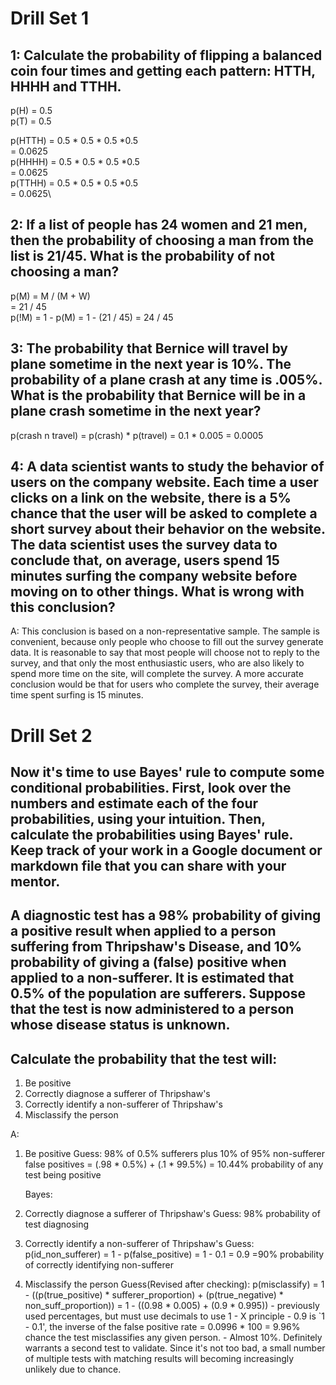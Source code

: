 # Drill Set 1

## 1: Calculate the probability of flipping a balanced coin four times and getting each pattern: HTTH, HHHH and TTHH.

p(H) = 0.5\
p(T) = 0.5

p(HTTH) = 0.5 * 0.5 * 0.5 *0.5\
    = 0.0625\
p(HHHH) = 0.5 * 0.5 * 0.5 *0.5\
    = 0.0625\
p(TTHH) = 0.5 * 0.5 * 0.5 *0.5\
    = 0.0625\

## 2: If a list of people has 24 women and 21 men, then the probability of choosing a man from the list is 21/45. What is the probability of not choosing a man?

p(M) = M / (M + W)\
    = 21 / 45\
p(!M) = 1 - p(M)
    = 1 - (21 / 45)
    = 24 / 45

## 3: The probability that Bernice will travel by plane sometime in the next year is 10%. The probability of a plane crash at any time is .005%. What is the probability that Bernice will be in a plane crash sometime in the next year?

p(crash n travel) = p(crash) * p(travel)
    = 0.1 * 0.005
    = 0.0005

## 4: A data scientist wants to study the behavior of users on the company website. Each time a user clicks on a link on the website, there is a 5% chance that the user will be asked to complete a short survey about their behavior on the website. The data scientist uses the survey data to conclude that, on average, users spend 15 minutes surfing the company website before moving on to other things. What is wrong with this conclusion?

A: This conclusion is based on a non-representative sample. The sample is convenient, because only people who choose to fill out the survey generate data. It is reasonable to say that most people will choose not to reply to the survey, and that only the most enthusiastic users, who are also likely to spend more time on the site, will complete the survey. A more accurate conclusion would be that for users who complete the survey, their average time spent surfing is 15 minutes. 

# Drill Set 2

## Now it's time to use Bayes' rule to compute some conditional probabilities. First, look over the numbers and estimate each of the four probabilities, using your intuition. Then, calculate the probabilities using Bayes' rule. Keep track of your work in a Google document or markdown file that you can share with your mentor.

##  A diagnostic test has a 98% probability of giving a positive result when applied to a person suffering from Thripshaw's Disease, and 10% probability of giving a (false) positive when applied to a non-sufferer. It is estimated that 0.5% of the population are sufferers. Suppose that the test is now administered to a person whose disease status is unknown. 

## Calculate the probability that the test will:
1. Be positive
2. Correctly diagnose a sufferer of Thripshaw's
3. Correctly identify a non-sufferer of Thripshaw's
4. Misclassify the person

A:
1. Be positive
    Guess: 98% of 0.5% sufferers plus 10% of 95% non-sufferer false positives 
    = (.98 * 0.5%) + (.1 * 99.5%)
    = 10.44% probability of any test being positive
    
    Bayes: 
2. Correctly diagnose a sufferer of Thripshaw's
    Guess: 98% probability of test diagnosing 

3. Correctly identify a non-sufferer of Thripshaw's
    Guess: 
        p(id_non_sufferer) = 1 - p(false_positive)
        = 1 - 0.1
        = 0.9
        =90% probability of correctly identifying non-sufferer

4. Misclassify the person
    Guess(Revised after checking): 
        p(misclassify) = 1 - ((p(true_positive) *
            sufferer_proportion) + (p(true_negative) *
            non_suff_proportion))
        = 1 - ((0.98 * 0.005) + (0.9 * 0.995))
            - previously used percentages, but must use decimals to use 1 - X principle
            - 0.9 is `1 - 0.1', the inverse of the false positive rate
        = 0.0996 * 100
        = 9.96% chance the test misclassifies any given person. 
            - Almost 10%. Definitely warrants a second test to validate. Since it's not too bad, a small number of multiple tests with matching results will becoming increasingly unlikely due to chance. 



